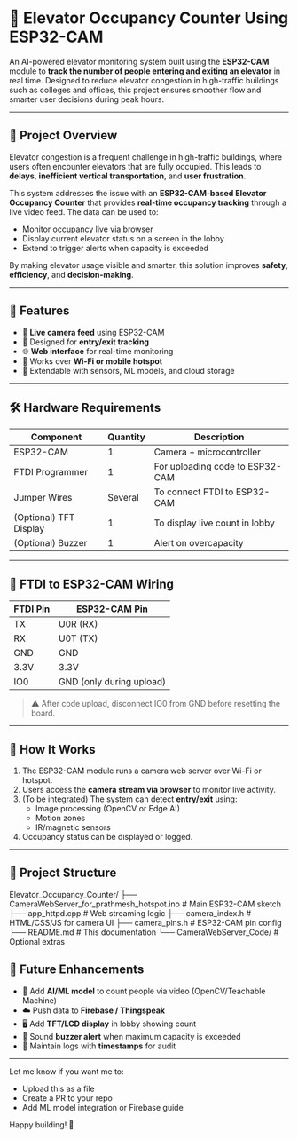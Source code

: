 # 🚪 Elevator Occupancy Counter Using ESP32-CAM

An AI-powered elevator monitoring system built using the **ESP32-CAM** module to **track the number of people entering and exiting an elevator** in real time. Designed to reduce elevator congestion in high-traffic buildings such as colleges and offices, this project ensures smoother flow and smarter user decisions during peak hours.

---

## 🧩 Project Overview

Elevator congestion is a frequent challenge in high-traffic buildings, where users often encounter elevators that are fully occupied. This leads to **delays**, **inefficient vertical transportation**, and **user frustration**.

This system addresses the issue with an **ESP32-CAM-based Elevator Occupancy Counter** that provides **real-time occupancy tracking** through a live video feed. The data can be used to:
- Monitor occupancy live via browser
- Display current elevator status on a screen in the lobby
- Extend to trigger alerts when capacity is exceeded

By making elevator usage visible and smarter, this solution improves **safety**, **efficiency**, and **decision-making**.

---

## 📌 Features

- 🎥 **Live camera feed** using ESP32-CAM
- 👥 Designed for **entry/exit tracking**
- 🌐 **Web interface** for real-time monitoring
- 📶 Works over **Wi-Fi or mobile hotspot**
- 🔧 Extendable with sensors, ML models, and cloud storage

---

## 🛠️ Hardware Requirements

| Component        | Quantity | Description                            |
|------------------|----------|----------------------------------------|
| ESP32-CAM        | 1        | Camera + microcontroller               |
| FTDI Programmer  | 1        | For uploading code to ESP32-CAM        |
| Jumper Wires     | Several  | To connect FTDI to ESP32-CAM           |
| (Optional) TFT Display | 1 | To display live count in lobby         |
| (Optional) Buzzer     | 1 | Alert on overcapacity                  |

---

## 🔌 FTDI to ESP32-CAM Wiring

| FTDI Pin | ESP32-CAM Pin |
|----------|----------------|
| TX       | U0R (RX)       |
| RX       | U0T (TX)       |
| GND      | GND            |
| 3.3V     | 3.3V           |
| IO0      | GND (only during upload) |

> ⚠️ After code upload, disconnect IO0 from GND before resetting the board.

---

## 🚀 How It Works

1. The ESP32-CAM module runs a camera web server over Wi-Fi or hotspot.
2. Users access the **camera stream via browser** to monitor live activity.
3. (To be integrated) The system can detect **entry/exit** using:
   - Image processing (OpenCV or Edge AI)
   - Motion zones
   - IR/magnetic sensors
4. Occupancy status can be displayed or logged.

---

## 📂 Project Structure

Elevator_Occupancy_Counter/
├── CameraWebServer_for_prathmesh_hotspot.ino # Main ESP32-CAM sketch
├── app_httpd.cpp # Web streaming logic
├── camera_index.h # HTML/CSS/JS for camera UI
├── camera_pins.h # ESP32-CAM pin config
├── README.md # This documentation
└── CameraWebServer_Code/ # Optional extras

## 🔮 Future Enhancements

- 🧠 Add **AI/ML model** to count people via video (OpenCV/Teachable Machine)
- ☁️ Push data to **Firebase / Thingspeak**
- 🖥️ Add **TFT/LCD display** in lobby showing count
- 🔔 Sound **buzzer alert** when maximum capacity is exceeded
- 🧾 Maintain logs with **timestamps** for audit

---


Let me know if you want me to:
- Upload this as a file
- Create a PR to your repo
- Add ML model integration or Firebase guide

Happy building! 🚀
